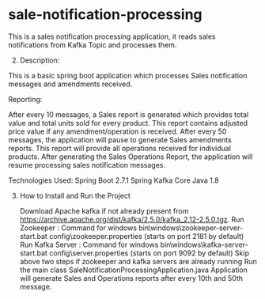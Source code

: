 # sale-notification-processing
This is a sales notification processing application, it reads sales notifications from Kafka Topic and processes them.

2. Description:

This is a basic spring boot application which processes Sales notification messages and amendments received.

Reporting:

After every 10 messages, a Sales report is generated which provides total value and total units sold for every product.
This report contains adjusted price value if any amendment/operation is received.
After every 50 messages, the application will pause to generate Sales amendments reports.
This report will provide all operations received for individual products.
After generating the Sales Operations Report, the application will resume processing sales notification messages.

Technologies Used:
Spring Boot 2.7.1
Spring Kafka
Core Java 1.8

3. How to Install and Run the Project

	Download Apache kafka if not already present from https://archive.apache.org/dist/kafka/2.5.0/kafka_2.12-2.5.0.tgz.
  Run Zookeeper : Command for windows  bin\windows\zookeeper-server-start.bat config\zookeeper.properties (starts on port 2181 by default)
  Run Kafka Server :  Command for windows  bin\windows\kafka-server-start.bat config\server.properties (starts on port 9092 by default)
  Skip above two steps if zookeeper and kafka servers are already running
  Run the main class SaleNotificationProcessingApplication.java
  Application will generate Sales and Operations reports after every 10th and 50th message.
